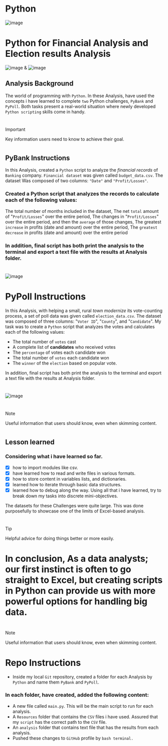 # Python 
![image](https://github.com/RoshniRanaDS/Data_Analysis_Challenge_Using_Python/assets/161755928/bcaf7997-ec61-447e-b283-78dfc0646e1e)


# Python for Financial Analysis and Election results Analysis
![image](https://github.com/RoshniRanaDS/Data_Analysis_Challenge_Using_Python/assets/161755928/a6bbbf56-c23c-4146-9076-7297a52235ec)
 & 
![image](https://github.com/RoshniRanaDS/Data_Analysis_Challenge_Using_Python/assets/161755928/df9c9cdc-3c61-47c7-8816-3ff03efb4a5b)


## Analysis Background
The world of programming with `Python`. 
In these Analysis, have used the concepts i have learned to complete `two` Python challenges, 
`PyBank` and `PyPoll`. Both tasks present a real-world situation where newly developed `Python scripting` skills come in handy.
#
#
> [!IMPORTANT]
> Key information users need to know to achieve their goal.
#
## PyBank Instructions
In this Analysis, created a `Python` script to analyze the _financial records_ of `Banking` company. 
`Financial dataset` was given called `budget_data.csv`. The dataset Was composed of two columns: `"Date"` and `"Profit/Losses"`.

### Created a Python script that analyzes the records to calculate each of the following values:

The total number of months included in the dataset,  The net `total` amount of "`Profit/Losses`" over the entire period,  The changes in "`Profit/Losses`" over the entire period, and then the `average` of those changes,  The greatest `increase` in profits (date and amount) over the entire period,  The `greatest decrease` in profits (date and amount) over the entire period

### In addition, final script has both print the analysis to the terminal and export a text file with the results at Analysis folder.
#
![image](https://github.com/RoshniRanaDS/Data_Analysis_Challenge_Using_Python/assets/161755928/3439ff1a-e1d8-4982-94cd-74d86a2111b6)
#

# PyPoll Instructions
In this Analysis, with helping a small, rural _town modernize_ its vote-counting process, a set of poll data was given called `election_data.csv`. 
The dataset was composed of three columns: "`Voter ID`", "`County`", and "`Candidate`". 
My task was to create a `Python` script that analyzes the votes and calculates each of the following values:

- The total number of `votes` cast   
- A complete list of **candidates** who received votes   
- The `percentage` of votes each candidate won   
- The total number of `votes` each candidate won   
- The `winner` of the `election` based on popular vote. 

In addition, final script has both print the analysis to the terminal and export a text file with the results at Analysis folder.
#
![image](https://github.com/RoshniRanaDS/Data_Analysis_Challenge_Using_Python/assets/161755928/2ec343be-c4ef-4f3a-a2ca-a2c6eb587e79)
#


#
#
> [!NOTE]
> Useful information that users should know, even when skimming content.
#
## Lesson learned 
### Considering what i have learned so far. 
- [x] how to import modules like csv.   
- [x] have learned how to read and write files in various formats.      
- [x] how to store content in variables lists, and dictionaries.   
- [x] learned how to iterate through basic data structures.   
- [x] learned how to debug along the way. Using all that i have learned, try to break down my tasks into discrete mini-objectives.   

The datasets for these Challenges were quite large. This was done purposefully to showcase one of the limits of Excel-based analysis. 
#
#
> [!TIP]
> Helpful advice for doing things better or more easily.
#
# In conclusion, As a data analysts; our first instinct is often to go straight to Excel, but creating scripts in Python can provide us with more powerful options for handling big data. 
#
#
> [!NOTE]
> Useful information that users should know, even when skimming content.
#
# Repo Instructions
- Inside my local `Git` repository, created a folder for each Analysis by `Python` and name them `PyBank` and `PyPoll`.  

### In each folder, have created, added the following content:  
- A new file called `main.py`. This will be the main script to run for each analysis.  
- A `Resources` folder that contains the `CSV` files i have used. Assured that my `script` has the correct path to the `CSV` file.  
- An `analysis` folder that contains text file that has the results from each analysis.  
- Pushed these changes to `GitHub` profile by `bash terminal.`


